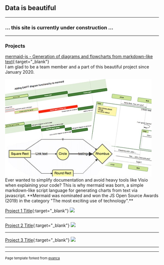 ## Data is beautiful

---
### ... this site is currently under construction ...
---

### Projects

[mermaid-js - Generation of diagrams and flowcharts from markdown-like text](https://mermaid-js.github.io/mermaid/#/){:target="_blank"}<br>
I am glad to be a team member and a part of this beautiful project since January 2020.<br>

<img src="images/mermaid_thumbnail.png?raw=true"/>
Ever wanted to simplify documentation and avoid heavy tools like Visio when explaining your code? This is why mermaid was born, a simple markdown-like script language for generating charts from text via javascript. **Mermaid was nominated and won the JS Open Source Awards (2019) in the category "The most exciting use of technology".**

[Project 1 Title](/sample_page){:target="_blank"}
<img src="images/dummy_thumbnail.jpg?raw=true"/>

---

[Project 2 Title](/pdf/sample_presentation.pdf){:target="_blank"}
<img src="images/dummy_thumbnail.jpg?raw=true"/>

---

[Project 3 Title](http://example.com/){:target="_blank"}
<img src="images/dummy_thumbnail.jpg?raw=true"/>

---




---
<p style="font-size:11px">Page template forked from <a href="https://github.com/evanca/quick-portfolio">evanca</a></p>
<!-- Remove above link if you don't want to attibute -->
